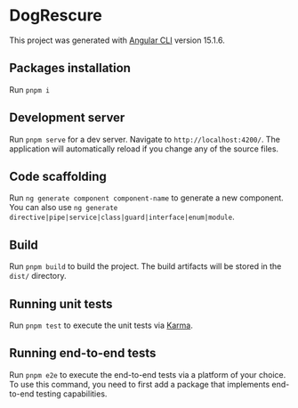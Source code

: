 # DogRescure

This project was generated with [Angular CLI](https://github.com/angular/angular-cli) version 15.1.6.

## Packages installation

Run `pnpm i`
## Development server

Run `pnpm serve` for a dev server. Navigate to `http://localhost:4200/`. The application will automatically reload if you change any of the source files.

## Code scaffolding

Run `ng generate component component-name` to generate a new component. You can also use `ng generate directive|pipe|service|class|guard|interface|enum|module`.

## Build

Run `pnpm build` to build the project. The build artifacts will be stored in the `dist/` directory.

## Running unit tests

Run `pnpm test` to execute the unit tests via [Karma](https://karma-runner.github.io).

## Running end-to-end tests

Run `pnpm e2e` to execute the end-to-end tests via a platform of your choice. To use this command, you need to first add a package that implements end-to-end testing capabilities.